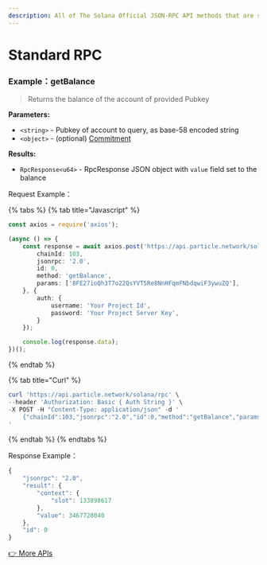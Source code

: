 ```yaml
---
description: All of The Solana Official JSON-RPC API methods that are supported.
---
```


# Standard RPC

### Example：getBalance

> Returns the balance of the account of provided Pubkey

**Parameters:**

* `<string>` - Pubkey of account to query, as base-58 encoded string
* `<object>` - (optional) [Commitment](https://docs.solana.com/developing/clients/jsonrpc-api#configuring-state-commitment)

**Results:**

* `RpcResponse<u64>` - RpcResponse JSON object with `value` field set to the balance

Request Example：

{% tabs %}
{% tab title="Javascript" %}
```typescript
const axios = require('axios');

(async () => {
    const response = await axios.post('https://api.particle.network/solana/rpc', {
        chainId: 103,
        jsonrpc: '2.0',
        id: 0,
        method: 'getBalance',
        params: ['8FE27ioQh3T7o22QsYVT5Re8NnHFqmFNbdqwiF3ywuZQ'],
    }, {
        auth: {
            username: 'Your Project Id',
            password: 'Your Project Server Key',
        }
    });

    console.log(response.data);
})();
```
{% endtab %}

{% tab title="Curl" %}
```powershell
curl 'https://api.particle.network/solana/rpc' \
--header 'Authorization: Basic { Auth String }' \
-X POST -H "Content-Type: application/json" -d '
    {"chainId":103,"jsonrpc":"2.0","id":0,"method":"getBalance","params":["8FE27ioQh3T7o22QsYVT5Re8NnHFqmFNbdqwiF3ywuZQ"]}
'
```
{% endtab %}
{% endtabs %}

Response Example：

```typescript
{
    "jsonrpc": "2.0",
    "result": {
        "context": {
            "slot": 133898617
        },
        "value": 3467728040
    },
    "id": 0
}
```

[👉 ](https://particle.network/#login) [More APIs](https://docs.solana.com/developing/clients/jsonrpc-api)
